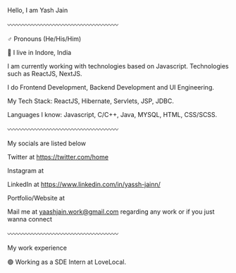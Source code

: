 Hello, I am Yash Jain

〰️〰️〰️〰️〰️〰️〰️〰️〰️〰️〰️〰️〰️〰️〰️〰️〰️〰️

♂️ Pronouns (He/His/Him)

📍 I live in Indore, India

I am currently working with technologies based on Javascript. Technologies such as ReactJS, NextJS.

I do Frontend Development, Backend Development and UI Engineering.

My Tech Stack: ReactJS, Hibernate, Servlets, JSP, JDBC.

Languages I know: Javascript, C/C++, Java, MYSQL, HTML, CSS/SCSS.

〰️〰️〰️〰️〰️〰️〰️〰️〰️〰️〰️〰️〰️〰️〰️〰️〰️〰️

My socials are listed below

Twitter at https://twitter.com/home

Instagram at 

LinkedIn at https://www.linkedin.com/in/yassh-jainn/

Portfolio/Website at 

Mail me at yaashjain.work@gmail.com regarding any work or if you just wanna connect

〰️〰️〰️〰️〰️〰️〰️〰️〰️〰️〰️〰️〰️〰️〰️〰️〰️〰️

My work experience

🟢 Working as a SDE Intern at LoveLocal.
